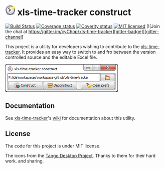 # ![&#x1f559;](doc/icons/timetracker-32.png) xls-time-tracker construct

[![Build Status][travis-shield]][travis-link]
[![Coverage status][coveralls-shield]][coveralls-link]
[![Coverity status][coverity-shield]][coverity-link]
[![MIT licensed][license-shield]][license-link]
[![Join the chat at https://gitter.im/cyChop/xls-time-tracker][gitter-badge]][gitter-channel]

This project is a utility for developers wishing to contribute to the [xls-time-tracker]. It provides an easy way to switch to and fro between the version controlled source and the editable Excel file.

![xls-time-tracker construct](doc/screenshots/construct.png)

## Documentation

See [xls-time-tracker]'s [wiki] for documentation about this utility.

## License

The code for this project is under MIT license.

The icons from the [Tango Desktop Project](http://tango.freedesktop.org/). Thanks to them for their hard work. and sharing.

[xls-time-tracker]: https://github.com/KeyboardPlaying/xls-time-tracker
[wiki]: https://github.com/KeyboardPlaying/xls-time-tracker/wiki

[travis-shield]: http://img.shields.io/travis/KeyboardPlaying/xls-time-tracker-construct/master.svg
[travis-link]: https://travis-ci.org/KeyboardPlaying/xls-time-tracker-construct
[coveralls-shield]: http://img.shields.io/coveralls/KeyboardPlaying/xls-time-tracker-construct/master.svg
[coveralls-link]: https://coveralls.io/r/KeyboardPlaying/xls-time-tracker-construct?branch=master
[coverity-shield]: https://img.shields.io/coverity/scan/6220.svg
[coverity-link]: https://scan.coverity.com/projects/keyboardplaying-xls-time-tracker-construct
[license-shield]: https://img.shields.io/badge/license-MIT-blue.svg
[license-link]: http://opensource.org/licenses/MIT
[gitter-badge]: https://img.shields.io/badge/gitter-join_chat_%E2%86%92-1dce73.svg
[gitter-channel]: https://gitter.im/KeyboardPlaying/xls-time-tracker?utm_source=badge&utm_medium=badge&utm_campaign=pr-badge&utm_content=badge

